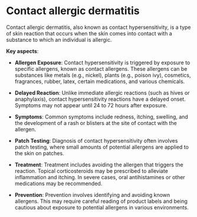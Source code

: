 # Contact allergic dermatitis

Contact allergic dermatitis, also known as contact hypersensitivity, is a type of skin reaction that occurs when the skin comes into contact with a substance to which an individual is allergic. 

**Key aspects**:

* **Allergen Exposure**: Contact hypersensitivity is triggered by exposure to specific allergens, known as contact allergens. These allergens can be substances like metals (e.g., nickel), plants (e.g., poison ivy), cosmetics, fragrances, rubber, latex, certain medications, and various chemicals.

* **Delayed Reaction**: Unlike immediate allergic reactions (such as hives or anaphylaxis), contact hypersensitivity reactions have a delayed onset. Symptoms may not appear until 24 to 72 hours after exposure.

* **Symptoms**: Common symptoms include redness, itching, swelling, and the development of a rash or blisters at the site of contact with the allergen.

* **Patch Testing**: Diagnosis of contact hypersensitivity often involves patch testing, where small amounts of potential allergens are applied to the skin on patches.

* **Treatment**: Treatment includes avoiding the allergen that triggers the reaction. Topical corticosteroids may be prescribed to alleviate inflammation and itching. In severe cases, oral antihistamines or other medications may be recommended.

* **Prevention**: Prevention involves identifying and avoiding known allergens. This may require careful reading of product labels and being cautious about exposure to potential allergens in various environments.
